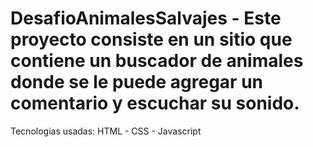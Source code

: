 # DesafioAnimalesSalvajes - Este proyecto consiste en un sitio que contiene un buscador de animales donde se le puede agregar un comentario y escuchar su sonido.
Tecnologias usadas: HTML - CSS - Javascript
